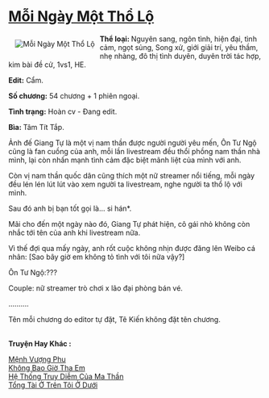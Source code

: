 <a href="https://utruyen.com/moi-ngay-mot-tho-lo/25405/" title="Mỗi Ngày Một Thổ Lộ"><h1>Mỗi Ngày Một Thổ Lộ</h1></a><div style="display:table"><img align="right" style="float: left; padding: 10px;" src="https://utruyen.com/images/story/200x260/moi-ngay-mot-tho-lo.jpg" alt="Mỗi Ngày Một Thổ Lộ"><b>Thể loại: </b>Nguyên sang, ngôn tình, hiện đại, tình cảm, ngọt sủng, Song xử, giới giải trí, yêu thầm, nhẹ nhàng, đô thị tình duyên, duyên trời tác hợp, kim bài đề cử, 1vs1, HE.<p></p><b>Edit:</b> Cẩm.<p></p><b>Số chương:</b> 54 chương + 1 phiên ngoại.<p></p><b>Tình trạng:</b> Hoàn cv - Đang edit.<p></p><b>Bìa: </b>Tâm Tít Tắp.<p></p>Ảnh đế Giang Tự là một vị nam thần được người người yêu mến, Ôn Tư Ngộ cũng là fan cuồng của anh, mỗi lần livestream đều thổi phồng nam thần nhà mình, lại còn nhấn mạnh tình cảm đặc biệt mãnh liệt của mình với anh.<p></p>Còn vị nam thần quốc dân cũng thích một nữ streamer nổi tiếng, mỗi ngày đều lén lén lút lút vào xem người ta livestream, nghe người ta thổ lộ với mình.<p></p>Sau đó anh bị bạn tốt gọi là... si hán*. <p></p>Mãi cho đến một ngày nào đó, Giang Tự phát hiện, cô gái nhỏ không còn nhắc tới tên của anh khi livestream nữa.<p></p>Vì thế đợi qua mấy ngày, anh rốt cuộc không nhịn được đăng lên Weibo cá nhân: [Sao bây giờ em không tỏ tình với tôi nữa vậy?]<p></p>Ôn Tư Ngộ:???<p></p>Couple: nữ streamer trò chơi x lão đại phòng bán vé.<p></p>..........<p></p>Tên mỗi chương do editor tự đặt, Tê Kiến không đặt tên chương.</div><p><br><b>Truyện Hay Khác :</b></p><a href="https://utruyen.com/menh-vuong-phu/25425/" alt="Mệnh Vượng Phu">Mệnh Vượng Phu</a><br/><a href="https://github.com/mlquan/truyenhay/tree/master/truyenhay/24918/" alt="Không Bao Giờ Tha Em">Không Bao Giờ Tha Em</a><br/><a href="https://github.com/quanluxury/ngontinhhot/tree/master/truyenhay/19161/" alt="Hệ Thống Truy Diễm Của Ma Thần">Hệ Thống Truy Diễm Của Ma Thần</a><br/><a href="https://truyenhot2020.wordpress.com/2019/12/11/tong-tai-o-tren-toi-o-duoi/" alt="Tổng Tài Ở Trên Tôi Ở Dưới">Tổng Tài Ở Trên Tôi Ở Dưới</a><br/>
